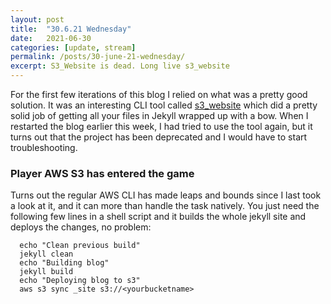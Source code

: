 ```yaml
---
layout: post
title:  "30.6.21 Wednesday"
date:   2021-06-30
categories: [update, stream]
permalink: /posts/30-june-21-wednesday/
excerpt: S3_Website is dead. Long live s3_website
---
```


For the first few iterations of this blog I relied on what was a pretty good solution. It was an interesting CLI tool called [s3_website]() which did a pretty solid job of getting all your files in Jekyll wrapped up with a bow. When I restarted the blog earlier this week, I had tried to use the tool again, but it turns out that the project has been deprecated and I would have to start troubleshooting.

### Player AWS S3 has entered the game

Turns out the regular AWS CLI has made leaps and bounds since I last took a look at it, and it can more than handle the task natively. You just need the following few lines in a shell script and it builds the whole jekyll site and deploys the changes, no problem:

```shell
  echo "Clean previous build"
  jekyll clean
  echo "Building blog"
  jekyll build
  echo "Deploying blog to s3"
  aws s3 sync _site s3://<yourbucketname>
```
